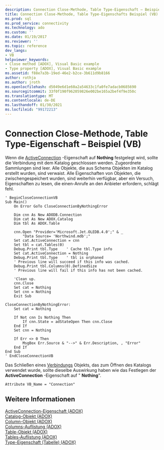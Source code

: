 ```yaml
---
description: Connection Close-Methode, Table Type-Eigenschaft – Beispiel (VB)
title: Connection Close-Methode, Table Type-Eigenschafts Beispiel (VB) | Microsoft-Dokumentation
ms.prod: sql
ms.prod_service: connectivity
ms.technology: ado
ms.custom: ''
ms.date: 01/19/2017
ms.reviewer: ''
ms.topic: reference
dev_langs:
- VB
helpviewer_keywords:
- Close method [ADOX], Visual Basic example
- Type property [ADOX], Visual Basic example
ms.assetid: f88e7a3b-19ed-46e2-b2ce-3b611d9b8166
author: rothja
ms.author: jroth
ms.openlocfilehash: d5049e6d1e60a2a54633c1fa0fe7adacb0685690
ms.sourcegitcommit: 33f0f190f962059826e002be165a2bef4f9e350c
ms.translationtype: MT
ms.contentlocale: de-DE
ms.lasthandoff: 01/30/2021
ms.locfileid: "99172213"
---
```

# <a name="connection-close-method-table-type-property-example-vb"></a>Connection Close-Methode, Table Type-Eigenschaft – Beispiel (VB)
Wenn die [ActiveConnection](./activeconnection-property-adox.md) -Eigenschaft auf **Nothing** festgelegt wird, sollte die Verbindung mit dem Katalog geschlossen werden. Zugeordnete Sammlungen sind leer. Alle Objekte, die aus Schema Objekten im Katalog erstellt wurden, sind verwaist. Alle Eigenschaften von Objekten, die zwischengespeichert wurden, sind weiterhin verfügbar, aber ein Versuch, Eigenschaften zu lesen, die einen-Anrufe an den Anbieter erfordern, schlägt fehl.  
  
```  
' BeginCloseConnectionVB  
Sub Main()  
    On Error GoTo CloseConnectionByNothingError  
  
    Dim cnn As New ADODB.Connection  
    Dim cat As New ADOX.Catalog  
    Dim tbl As ADOX.Table  
  
    cnn.Open "Provider='Microsoft.Jet.OLEDB.4.0';" & _  
        "Data Source= 'Northwind.mdb';"  
    Set cat.ActiveConnection = cnn  
    Set tbl = cat.Tables(0)  
    Debug.Print tbl.Type    ' Cache tbl.Type info  
    Set cat.ActiveConnection = Nothing  
    Debug.Print tbl.Type    ' tbl is orphaned  
    ' Previous line will succeed if this info was cached.  
    Debug.Print tbl.Columns(0).DefinedSize  
    ' Previous line will fail if this info has not been cached.  
  
    'Clean up.  
    cnn.Close  
    Set cat = Nothing  
    Set cnn = Nothing  
    Exit Sub  
  
CloseConnectionByNothingError:  
    Set cat = Nothing  
  
    If Not cnn Is Nothing Then  
        If cnn.State = adStateOpen Then cnn.Close  
    End If  
    Set cnn = Nothing  
  
    If Err <> 0 Then  
        MsgBox Err.Source & "-->" & Err.Description, , "Error"  
    End If  
End Sub  
' EndCloseConnectionVB  
```  
  
 Das Schließen eines [Verbindungs](../ado-api/connection-object-ado.md) Objekts, das zum Öffnen des Katalogs verwendet wurde, sollte dieselbe Auswirkung haben wie das Festlegen der **ActiveConnection** -Eigenschaft auf " **Nothing**".  
  
```  
Attribute VB_Name = "Connection"  
```  
  
## <a name="see-also"></a>Weitere Informationen  
 [ActiveConnection-Eigenschaft (ADOX)](./activeconnection-property-adox.md)   
 [Catalog-Objekt (ADOX)](./catalog-object-adox.md)   
 [Column-Objekt (ADOX)](./column-object-adox.md)   
 [Columns-Auflistung (ADOX)](./columns-collection-adox.md)   
 [Table-Objekt (ADOX)](./table-object-adox.md)   
 [Tables-Auflistung (ADOX)](./tables-collection-adox.md)   
 [Type-Eigenschaft (Tabelle) (ADOX)](./type-property-table-adox.md)